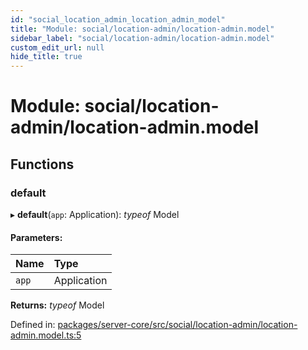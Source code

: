 ```yaml
---
id: "social_location_admin_location_admin_model"
title: "Module: social/location-admin/location-admin.model"
sidebar_label: "social/location-admin/location-admin.model"
custom_edit_url: null
hide_title: true
---
```


# Module: social/location-admin/location-admin.model

## Functions

### default

▸ **default**(`app`: Application): *typeof* Model

#### Parameters:

| Name | Type |
| :------ | :------ |
| `app` | Application |

**Returns:** *typeof* Model

Defined in: [packages/server-core/src/social/location-admin/location-admin.model.ts:5](https://github.com/xr3ngine/xr3ngine/blob/2d83606b6/packages/server-core/src/social/location-admin/location-admin.model.ts#L5)
